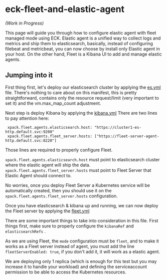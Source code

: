 # eck-fleet-and-elastic-agent

_(Work in Progress)_

This page will guide you through how to configure elastic agent with fleet managed mode using ECK.
Elastic agent is a unified way to collect logs and metrics and ship them to elasticsearch, basically, instead of configuring filebeat and metricbeat, you can now choose by install only Elastic agent in your host.
On the other hand, Fleet is a Kibana UI to add and manage elastic agents.

## Jumping into it
First thing first, let's deploy our elasticsearch cluster by applying the [es.yml](https://github.com/framsouza/eck-fleet-and-elastic-agent/blob/main/es.yml) file.
There's nothing to care about on this manifest, this is pretty straightforward, contains only the resource request/limit (very important to set it) and the vm.max_map_count adjustment. 

Next step is deploy Kibana by applying the [kibana.yml](https://github.com/framsouza/eck-fleet-and-elastic-agent/blob/main/kibana.yml)
There are two lines to pay attention here:

```
 xpack.fleet.agents.elasticsearch.host: "https://cluster1-es-http.default.svc:9200"
 xpack.fleet.agents.fleet_server.hosts: ["https://fleet-server-agent-http.default.svc:8220"]
```

Those lines are required to properly configure Fleet.

`xpack.fleet.agents.elasticsearch.host` must point to elasticsearch cluster where the elastic agent will ship the data. 
`xpack.fleet.agents.fleet_server.hosts` must point to Fleet Server that Elastic Agent should connect to.

No worries, once you deploy Fleet Server a Kubernetes service will be automatically created, then you should use it on the `xpack.fleet.agents.fleet_server.hosts` configuration.

Once you have elasticsearch & kibana up and running, we can now deploy the Fleet server by applying the [fleet.yml](https://github.com/framsouza/eck-fleet-and-elastic-agent/blob/main/fleet.yml)

There are some important things to take into consideration in this file. First things first, make sure to properly configure the `kibanaRef` and `elasticsearchRefs` .

As we are using Fleet, the `mode` configuration must be `fleet`, and to make it works as a Fleet server instead of agent, you must add the line `fleetServerEnabled: true`, if you don't add it, it will work as a elastic agent.

We are deploying only 1 replica (which is enough for this test but you may increase it to handle your workload) and defining the serviceaccount permission to be able to access the Kubernetes resources.

